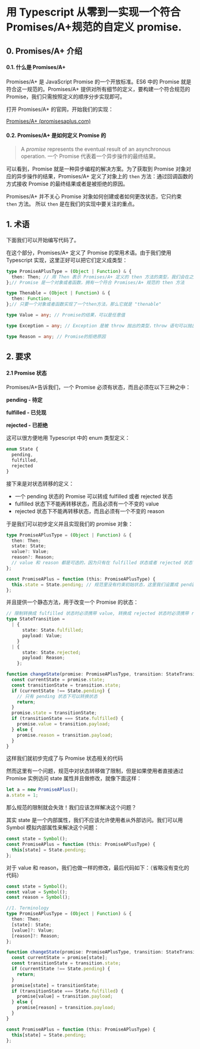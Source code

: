# 用 Typescript 从零到一实现一个符合 Promises/A+规范的自定义 promise.

## 0. Promises/A+ 介绍

#### 0.1. 什么是 Promises/A+

Promises/A+ 是 JavaScript Promise 的一个开放标准。ES6 中的 Promise 就是符合这一规范的。Promises/A+ 提供对所有细节的定义，要构建一个符合规范的 Promise，我们只需按照定义的顺序分步实现即可。

打开 Promises/A+ 的官网，开始我们的实现：

[Promises/A+ (promisesaplus.com)](https://promisesaplus.com/)

#### 0.2. Promises/A+ 是如何定义 Promise 的

> A _promise_ represents the eventual result of an asynchronous operation.
> 一个 Promise 代表着一个异步操作的最终结果。

可以看到，Promise 就是一种异步编程的解决方案。为了获取到 Promise 对象对应的异步操作的结果，Promises/A+ 定义了对象上的 `then` 方法：通过回调函数的方式接收 Promise 的最终结果或者是被拒绝的原因。

Promises/A+ 并不关心 Promise 对象如何创建或者如何更改状态，它只约束 `then` 方法。 所以 `then` 是在我们的实现中要关注的重点。

## 1. 术语

下面我们可以开始编写代码了。

在这个部分，Promises/A+ 定义了 Promise 的常用术语。由于我们使用 Typescript 实现，这里正好可以把它们定义成类型：

```typescript
type PromiseAPlusType = (Object | Function) & { 
  then: Then; // 用 Then 表示 Promises/A+ 定义的 then 方法的类型，我们会在之后定义它
};// Promise 是一个对象或者函数，拥有一个符合 Promises/A+ 规范的 then 方法

type Thenable = (Object | Function) & {
  then: Function;
};// 只要一个对象或者函数实现了一个then方法，那么它就是 "thenable"

type Value = any; // Promise的结果，可以是任意值

type Exception = any; // Exception 是被 throw 抛出的类型，throw 语句可以抛出各种类型的异常

type Reason = any; // Promise的拒绝原因
```

## 2. 要求

#### 2.1 Promise 状态

Promises/A+告诉我们，一个 Promise 必须有状态，而且必须在以下三种之中：

**pending - 待定** 

**fulfilled - 已兑现**

**rejected - 已拒绝**

这可以很方便地用 Typescript 中的 enum 类型定义：

```typescript
enum State {
  pending,
  fulfilled,
  rejected
}
```

接下来是对状态转移的定义：

- 一个 pending 状态的 Promise 可以转成 fulfilled 或者 rejected 状态
- fulfilled 状态下不能再转移状态，而且必须有一个不变的 value
- rejected 状态下不能再转移状态，而且必须有一个不变的 reason

于是我们可以初步定义并且实现我们的 promise 对象：

```typescript
type PromiseAPlusType = (Object | Function) & {
  then: Then;
  state: State;
  value?: Value;
  reason?: Reason;
  // value 和 reason 都是可选的，因为只有在 fulfilled 状态或者 rejected 状态下才需要
};

const PromiseAPlus = function (this: PromiseAPlusType) {
  this.state = State.pending; // 规范里没有约束初始状态，这里我们设置成 pending
};
```

并且提供一个静态方法，用于改变一个 Promise 的状态：

```typescript
// 限制转换成 fulfilled 状态时必须携带 value, 转换成 rejected 状态时必须携带 reason
type StateTransition =
  | {
      state: State.fulfilled;
      payload: Value;
    }
  | {
      state: State.rejected;
      payload: Reason;
    };

function changeState(promise: PromiseAPlusType, transition: StateTransition) {
  const currentState = promise.state;
  const transitionState = transition.state;
  if (currentState !== State.pending) {
    // 只有 pending 状态下可以转换状态
    return;
  }
  promise.state = transitionState;
  if (transitionState === State.fulfilled) {
    promise.value = transition.payload;
  } else {
    promise.reason = transition.payload;
  }
}
```

这样我们就初步完成了与 Promise 状态相关的代码

然而这里有一个问题，规范中对状态转移做了限制，但是如果使用者直接通过 Promise 实例访问 state 属性并且做修改，就像下面这样：

```typescript
let a = new PromiseAPlus();
a.state = 1;
```

那么规范的限制就会失效！我们应该怎样解决这个问题？

其实 state 是一个内部属性，我们不应该允许使用者从外部访问。我们可以用 Symbol 模拟内部属性来解决这个问题：

```typescript
const state = Symbol();
const PromiseAPlus = function (this: PromiseAPlusType) {
  this[state] = State.pending;
};
```

对于 value 和 reason，我们也做一样的修改，最后代码如下：（省略没有变化的代码）

```typescript
const state = Symbol();
const value = Symbol();
const reason = Symbol();

//1. Terminology
type PromiseAPlusType = (Object | Function) & {
  then: Then;
  [state]: State;
  [value]?: Value;
  [reason]?: Reason;
};

function changeState(promise: PromiseAPlusType, transition: StateTransition) {
  const currentState = promise[state];
  const transitionState = transition.state;
  if (currentState !== State.pending) {
    return;
  }
  promise[state] = transitionState;
  if (transitionState === State.fulfilled) {
    promise[value] = transition.payload;
  } else {
    promise[reason] = transition.payload;
  }
}

const PromiseAPlus = function (this: PromiseAPlusType) {
  this[state] = State.pending;
};
```

